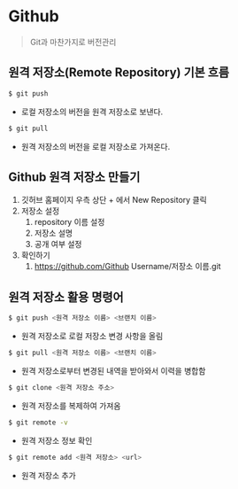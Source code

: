# Github

> Git과 마찬가지로 버전관리



## 원격 저장소(Remote Repository) 기본 흐름

```bash
$ git push
```

- 로컬 저장소의 버전을 원격 저장소로 보낸다.

```bash
$ git pull
```

- 원격 저장소의 버전을 로컬 저장소로 가져온다.



## Github 원격 저장소 만들기

1. 깃허브 홈페이지 우측 상단 + 에서 New Repository 클릭
2. 저장소 설정
   1. repository 이름 설정
   2. 저장소 설명
   3. 공개 여부 설정
3. 확인하기
   1. https://github.com/Github Username/저장소 이름.git



## 원격 저장소 활용 명령어

```bash
$ git push <원격 저장소 이름> <브랜치 이름>
```

- 원격 저장소로 로컬 저장소 변경 사항을 올림



```bash
$ git pull <원격 저장소 이름> <브랜치 이름>
```

- 원격 저장소로부터 변경된 내역을 받아와서 이력을 병합함



```bash
$ git clone <원격 저장소 주소>
```

- 원격 저장소를 복제하여 가져옴



```bash
$ git remote -v
```

- 원격 저장소 정보 확인



```bash
$ git remote add <원격 저장소> <url>
```

- 원격 저장소 추가











